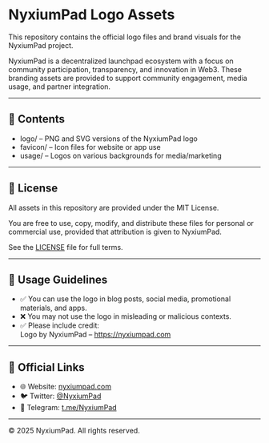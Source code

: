 # NyxiumPad Logo Assets

This repository contains the official logo files and brand visuals for the NyxiumPad project.

NyxiumPad is a decentralized launchpad ecosystem with a focus on community participation, transparency, and innovation in Web3. These branding assets are provided to support community engagement, media usage, and partner integration.

---

## 📁 Contents

- logo/ – PNG and SVG versions of the NyxiumPad logo
- favicon/ – Icon files for website or app use
- usage/ – Logos on various backgrounds for media/marketing

---

## 🧾 License

All assets in this repository are provided under the MIT License.

You are free to use, copy, modify, and distribute these files for personal or commercial use, provided that attribution is given to NyxiumPad.

See the [LICENSE](./LICENSE) file for full terms.

---

## 📝 Usage Guidelines

- ✅ You can use the logo in blog posts, social media, promotional materials, and apps.
- ❌ You may not use the logo in misleading or malicious contexts.
- ✅ Please include credit:  
  Logo by NyxiumPad – https://nyxiumpad.com

---

## 🔗 Official Links

- 🌐 Website: [nyxiumpad.com](https://nyxiumpad.com)
- 🐦 Twitter: [@NyxiumPad](https://x.com/NyxiumPad)
- 📢 Telegram: [t.me/NyxiumPad](https://t.me/NyxiumPad)

---

© 2025 NyxiumPad. All rights reserved.

